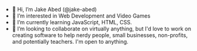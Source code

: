 - 👋 Hi, I’m Jake Abed (@jake-abed)
- 👀 I’m interested in Web Development and Video Games
- 🌱 I’m currently learning JavaScript, HTML, CSS.
- 💞️ I’m looking to collaborate on virtually anything, but I'd love to work on creating software to help nerdy people, small businesses, non-profits, and potentially teachers. I'm open to anything.

<!---
jake-abed/jake-abed is a ✨ special ✨ repository because its `README.md` (this file) appears on your GitHub profile.
You can click the Preview link to take a look at your changes.
--->
